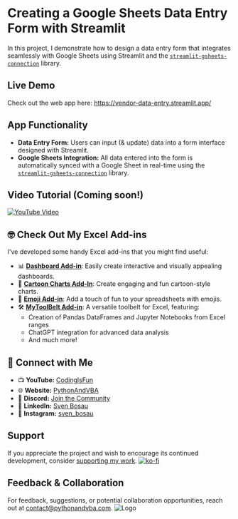 # Creating a Google Sheets Data Entry Form with Streamlit

In this project, I demonstrate how to design a data entry form that integrates seamlessly with Google Sheets using Streamlit and the [`streamlit-gsheets-connection`](https://github.com/streamlit/gsheets-connection) library.

## Live Demo
Check out the web app here: https://vendor-data-entry.streamlit.app/

## App Functionality

- **Data Entry Form:** Users can input (& update) data into a form interface designed with Streamlit.
- **Google Sheets Integration:** All data entered into the form is automatically synced with a Google Sheet in real-time using the [`streamlit-gsheets-connection`](https://github.com/streamlit/gsheets-connection) library.

## Video Tutorial (Coming soon!)
[![YouTube Video](https://img.youtube.com/vi/_G5f7og_Dpo/0.jpg)](https://youtu.be/_G5f7og_Dpo)



## 🤓 Check Out My Excel Add-ins
I've developed some handy Excel add-ins that you might find useful:

- 📊 **[Dashboard Add-in](https://pythonandvba.com/grafly)**: Easily create interactive and visually appealing dashboards.
- 🎨 **[Cartoon Charts Add-In](https://pythonandvba.com/cuteplots)**: Create engaging and fun cartoon-style charts.
- 🤪 **[Emoji Add-in](https://pythonandvba.com/emojify)**: Add a touch of fun to your spreadsheets with emojis.
- 🛠️ **[MyToolBelt Add-in](https://pythonandvba.com/mytoolbelt)**: A versatile toolbelt for Excel, featuring:
  - Creation of Pandas DataFrames and Jupyter Notebooks from Excel ranges
  - ChatGPT integration for advanced data analysis
  - And much more!



## 🤝 Connect with Me
- 📺 **YouTube:** [CodingIsFun](https://youtube.com/c/CodingIsFun)
- 🌐 **Website:** [PythonAndVBA](https://pythonandvba.com)
- 💬 **Discord:** [Join the Community](https://pythonandvba.com/discord)
- 💼 **LinkedIn:** [Sven Bosau](https://www.linkedin.com/in/sven-bosau/)
- 📸 **Instagram:** [sven_bosau](https://www.instagram.com/sven_bosau/)

## Support 
If you appreciate the project and wish to encourage its continued development, consider [supporting my work](https://pythonandvba.com/coffee-donation).
[![ko-fi](https://ko-fi.com/img/githubbutton_sm.svg)](https://pythonandvba.com/coffee-donation)

## Feedback & Collaboration
For feedback, suggestions, or potential collaboration opportunities, reach out at contact@pythonandvba.com.
![Logo](https://www.pythonandvba.com/banner-img)

